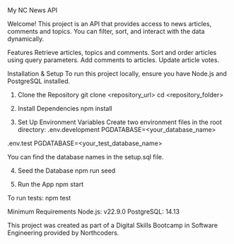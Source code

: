 My NC News API

Welcome!
This project is an API that provides access to news articles, comments and topics. You can filter, sort, and interact with the data dynamically.

Features
Retrieve articles, topics and comments.
Sort and order articles using query parameters.
Add comments to articles.
Update article votes.

Installation & Setup
To run this project locally, ensure you have Node.js and PostgreSQL installed.

1. Clone the Repository
git clone <repository_url>
cd <repository_folder>

2. Install Dependencies
npm install

3. Set Up Environment Variables
Create two environment files in the root directory:
.env.development
PGDATABASE=<your_database_name>

.env.test
PGDATABASE=<your_test_database_name>

You can find the database names in the setup.sql file.

4. Seed the Database
npm run seed

5. Run the App
npm start

To run tests:
npm test

Minimum Requirements
Node.js: v22.9.0
PostgreSQL: 14.13

This project was created as part of a Digital Skills Bootcamp in Software Engineering provided by Northcoders.

